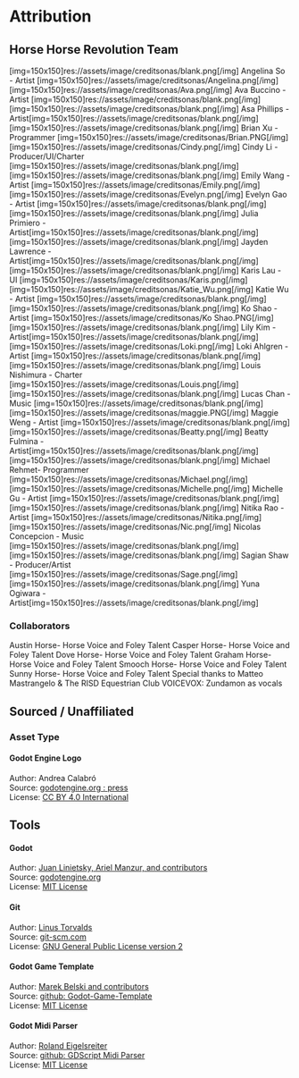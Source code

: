 # Attribution
## Horse Horse Revolution Team

[img=150x150]res://assets/image/creditsonas/blank.png[/img] Angelina So - Artist [img=150x150]res://assets/image/creditsonas/Angelina.png[/img]
[img=150x150]res://assets/image/creditsonas/Ava.png[/img] Ava Buccino - Artist [img=150x150]res://assets/image/creditsonas/blank.png[/img]
[img=150x150]res://assets/image/creditsonas/blank.png[/img] Asa Phillips -  Artist[img=150x150]res://assets/image/creditsonas/blank.png[/img]
[img=150x150]res://assets/image/creditsonas/blank.png[/img] Brian Xu - Programmer [img=150x150]res://assets/image/creditsonas/Brian.PNG[/img]
[img=150x150]res://assets/image/creditsonas/Cindy.png[/img] Cindy Li - Producer/UI/Charter [img=150x150]res://assets/image/creditsonas/blank.png[/img]
[img=150x150]res://assets/image/creditsonas/blank.png[/img] Emily Wang - Artist [img=150x150]res://assets/image/creditsonas/Emily.png[/img]
[img=150x150]res://assets/image/creditsonas/Evelyn.png[/img] Evelyn Gao - Artist [img=150x150]res://assets/image/creditsonas/blank.png[/img]
[img=150x150]res://assets/image/creditsonas/blank.png[/img] Julia Primiero - Artist[img=150x150]res://assets/image/creditsonas/blank.png[/img]
[img=150x150]res://assets/image/creditsonas/blank.png[/img] Jayden Lawrence - Artist[img=150x150]res://assets/image/creditsonas/blank.png[/img]
[img=150x150]res://assets/image/creditsonas/blank.png[/img] Karis Lau - UI [img=150x150]res://assets/image/creditsonas/Karis.png[/img]
[img=150x150]res://assets/image/creditsonas/Katie_Wu.png[/img] Katie Wu - Artist [img=150x150]res://assets/image/creditsonas/blank.png[/img]
[img=150x150]res://assets/image/creditsonas/blank.png[/img] Ko Shao - Artist [img=150x150]res://assets/image/creditsonas/Ko Shao.PNG[/img]
[img=150x150]res://assets/image/creditsonas/blank.png[/img] Lily Kim - Artist[img=150x150]res://assets/image/creditsonas/blank.png[/img]
[img=150x150]res://assets/image/creditsonas/Loki.png[/img] Loki Ahlgren - Artist [img=150x150]res://assets/image/creditsonas/blank.png[/img]
[img=150x150]res://assets/image/creditsonas/blank.png[/img] Louis Nishimura - Charter [img=150x150]res://assets/image/creditsonas/Louis.png[/img]
[img=150x150]res://assets/image/creditsonas/blank.png[/img] Lucas Chan - Music [img=150x150]res://assets/image/creditsonas/blank.png[/img]
[img=150x150]res://assets/image/creditsonas/maggie.PNG[/img] Maggie Weng - Artist [img=150x150]res://assets/image/creditsonas/blank.png[/img]
[img=150x150]res://assets/image/creditsonas/Beatty.png[/img] Beatty Fulmina - Artist[img=150x150]res://assets/image/creditsonas/blank.png[/img]
[img=150x150]res://assets/image/creditsonas/blank.png[/img] Michael Rehmet- Programmer [img=150x150]res://assets/image/creditsonas/Michael.png[/img]
[img=150x150]res://assets/image/creditsonas/Michelle.png[/img] Michelle Gu - Artist [img=150x150]res://assets/image/creditsonas/blank.png[/img]
[img=150x150]res://assets/image/creditsonas/blank.png[/img] Nitika Rao - Artist [img=150x150]res://assets/image/creditsonas/Nitika.png[/img]
[img=150x150]res://assets/image/creditsonas/Nic.png[/img] Nicolas Concepcion - Music  [img=150x150]res://assets/image/creditsonas/blank.png[/img]
[img=150x150]res://assets/image/creditsonas/blank.png[/img] Sagian Shaw - Producer/Artist [img=150x150]res://assets/image/creditsonas/Sage.png[/img]
[img=150x150]res://assets/image/creditsonas/blank.png[/img] Yuna Ogiwara - Artist[img=150x150]res://assets/image/creditsonas/blank.png[/img]

### Collaborators

Austin Horse- Horse Voice and Foley Talent
Casper Horse- Horse Voice and Foley Talent
Dove Horse- Horse Voice and Foley Talent
Graham Horse- Horse Voice and Foley Talent
Smooch Horse- Horse Voice and Foley Talent
Sunny Horse- Horse Voice and Foley Talent
Special thanks to Matteo Mastrangelo & The RISD Equestrian Club
VOICEVOX: Zundamon as vocals


## Sourced / Unaffiliated
### Asset Type

#### Godot Engine Logo
Author: Andrea Calabró  
Source: [godotengine.org : press](https://godotengine.org/press/)  
License: [CC BY 4.0 International](https://github.com/godotengine/godot/blob/master/LOGO_LICENSE.txt) 

## Tools
#### Godot
Author: [Juan Linietsky, Ariel Manzur, and contributors](https://godotengine.org/contact)  
Source: [godotengine.org](https://godotengine.org/)  
License: [MIT License](https://github.com/godotengine/godot/blob/master/LICENSE.txt) 

#### Git
Author: [Linus Torvalds](https://github.com/torvalds)  
Source: [git-scm.com](https://git-scm.com/downloads)  
License: [GNU General Public License version 2](https://opensource.org/licenses/GPL-2.0)

#### Godot Game Template
Author: [Marek Belski and contributors](https://github.com/Maaack/Godot-Game-Template/graphs/contributors)  
Source: [github: Godot-Game-Template](https://github.com/Maaack/Godot-Game-Template)  
License: [MIT License](LICENSE.txt)  

#### Godot Midi Parser
Author: [Roland Eigelsreiter](https://github.com/brainfoolong/gdscript-midi-parser)  
Source: [github: GDScript Midi Parser](https://github.com/brainfoolong/gdscript-midi-parser)  
License: [MIT License](https://github.com/brainfoolong/gdscript-midi-parser/blob/main/LICENSE)

